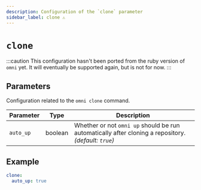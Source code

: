 ```yaml
---
description: Configuration of the `clone` parameter
sidebar_label: clone ⚠
---
```


# `clone`

:::caution
This configuration hasn't been ported from the ruby version of `omni` yet.
It will eventually be supported again, but is not for now.
:::

## Parameters

Configuration related to the `omni clone` command.

| Parameter       | Type      | Description                                         |
|-----------------|-----------|-----------------------------------------------------|
| `auto_up`       | boolean   | Whether or not `omni up` should be run automatically after cloning a repository. *(default: `true`)* |

## Example

```yaml
clone:
  auto_up: true
```

